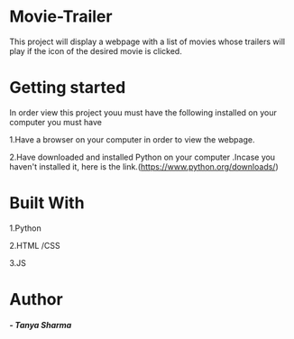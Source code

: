 # Movie-Trailer

This project will display a webpage with a list of movies whose trailers will play if the icon of the desired movie is clicked.

# Getting started

In order view this project youu must have the following installed on your computer you must have 

1.Have a browser on your computer in order to view the webpage.

2.Have downloaded and installed Python on your computer .Incase you haven't installed it, here is the link.(https://www.python.org/downloads/)

# Built With

1.Python 

2.HTML /CSS

3.JS

# Author

##### - Tanya Sharma
